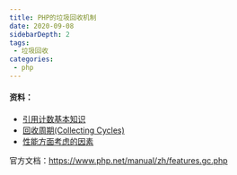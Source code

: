 ```yaml
---
title: PHP的垃圾回收机制
date: 2020-09-08
sidebarDepth: 2
tags:
 - 垃圾回收
categories:
 - php
---
```


#### 资料：

- [引用计数基本知识](https://www.php.net/manual/zh/features.gc.refcounting-basics.php)
- [回收周期(Collecting Cycles)](https://www.php.net/manual/zh/features.gc.collecting-cycles.php)
- [性能方面考虑的因素](https://www.php.net/manual/zh/features.gc.performance-considerations.php)

官方文档：https://www.php.net/manual/zh/features.gc.php